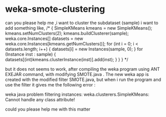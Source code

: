 # weka-smote-clustering
can you please help me ,i want to cluster the subdataset  (sample)
i want to add something like,
/*
 {
SimpleKMeans kmeans = new SimpleKMeans();
kmeans.setNumClusters(2);
kmeans.buildClusterer(sample);
weka.core.Instances[] datasets = new weka.core.Instances[kmeans.getNumClusters()]; 
for (int i = 0; i < datasets.length; i++) 
{
  datasets[i] = new Instances(sample, 0);
}
for (Instance inst : sample)
 {
  datasets[(int)kmeans.clusterInstance(inst)].add(inst);
}
   }
  }
*/

but it does not seems to work,   after compiling the weka program using ANT EXEJAR command, with modifying SMOTE.java . The new weka app is created with the modified filter SMOTE.java,  but when i run the program and use the filter it gives me the following error :

 weka java problem filtering instances: weka.clusterers.SimpleKMeans: Cannot handle any class attribute! 

could you please help me with this matter
